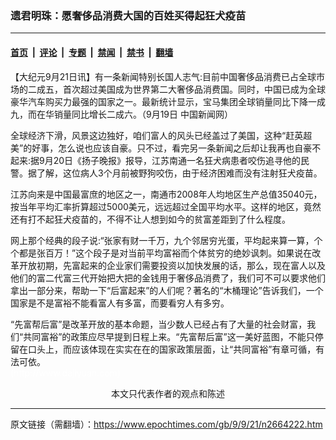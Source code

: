 ### 遗君明珠：愿奢侈品消费大国的百姓买得起狂犬疫苗

---

#### [首页](../../../..?n2664222) &nbsp;|&nbsp; [评论](../../../../../epoch-comment?n2664222) &nbsp;|&nbsp; [专题](../../../../../epoch-special?n2664222) &nbsp;|&nbsp; [禁闻](../../../../../epoch-news?n2664222) &nbsp;|&nbsp; [禁书](../../../../../books?n2664222) &nbsp;|&nbsp; [翻墙](https://github.com/gfw-breaker/nogfw/blob/master/README.md?n2664222)


<div class="post_content" id="artbody" itemprop="articleBody">
 <!-- article content begin -->
 <p>
  【大纪元9月21日讯】有一条新闻特别长国人志气:目前中国奢侈品消费已占全球市场的二成五，首次超过美国成为世界第二大奢侈品消费国。同时，中国已成为全球豪华汽车购买力最强的国家之一。最新统计显示，宝马集团全球销量同比下降一成九，而在华销量同比增长二成六。（9月19日 中国新闻网）
 </p>
 <p>
  全球经济下滑，风景这边独好，咱们富人的风头已经盖过了美国，这种“赶英超美”的好事，怎么说也应该自豪。只不过，看完另一条新闻之后却让我再也自豪不起来:据9月20日《扬子晚报》报导，江苏南通一名狂犬病患者咬伤追寻他的民警。据了解，这位病人3个月前被野狗咬伤，由于经济困难而没有注射狂犬疫苗。
 </p>
 <p>
  江苏向来是中国最富庶的地区之一，南通市2008年人均地区生产总值35040元，按当年平均汇率折算超过5000美元，远远超过全国平均水平。这样的地区，竟然还有打不起狂犬疫苗的，不得不让人想到如今的贫富差距到了什么程度。
 </p>
 <p>
  网上那个经典的段子说:“张家有财一千万，九个邻居穷光蛋，平均起来算一算，个个都是张百万！”这个段子是对当前平均富裕而个体贫穷的绝妙讽刺。如果说在改革开放初期，先富起来的企业家们需要投资以加快发展的话，那么，现在富人以及他们的富二代富三代开始把大把的金钱用于奢侈品消费了，我们可不可以要求他们拿出一部分来，帮助一下“后富起来”的人们呢？著名的“木桶理论”告诉我们，一个国家是不是富裕不能看富人有多富，而要看穷人有多穷。
 </p>
 <p>
  “先富帮后富”是改革开放的基本命题，当少数人已经占有了大量的社会财富，我们“共同富裕”的政策应尽早提到日程上来。“先富帮后富”这一美好蓝图，不能只停留在口头上，而应该体现在实实在在的国家政策层面，让“共同富裕”有章可循，有法可依。
  <br/>
  <font color="#ffffff">
   (http://www.dajiyuan.com)
  </font>
  <br/>
  <center>
   <font class="GY13">
    本文只代表作者的观点和陈述
   </font>
  </center>
 </p>
 <!-- article content end -->
 <div id="below_article_ad">
 </div>
</div>


---

原文链接（需翻墙）：https://www.epochtimes.com/gb/9/9/21/n2664222.htm